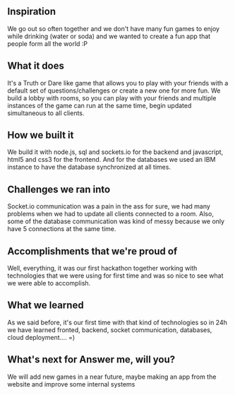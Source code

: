 ## Inspiration

We go out so often together and we don't have many fun games to enjoy while drinking (water or soda) and we wanted to create a fun app that people form all the world :P

## What it does

It's a Truth or Dare like game that allows you to play with your friends with a default set of questions/challenges or create a new one for more fun. We build a lobby with rooms, so you can play with your friends and multiple instances of the game can run at the same time, begin updated simultaneous to all clients.

## How we built it 

We build it with node.js, sql and sockets.io for the backend and javascript, html5 and css3 for the frontend. And for the databases we used an IBM instance to have the database synchronized at all times.

## Challenges we ran into

Socket.io communication was a pain in the ass for sure, we had many problems when we had to update all clients connected to a room. Also, some of the database communication was kind of messy because we only have 5 connections at the same time.

## Accomplishments that we're proud of

Well, everything, it was our first hackathon together working with technologies that we were using for first time and was so nice to see what we were able to accomplish.

## What we learned

As we said before, it's our first time with that kind of technologies so in 24h we have learned fronted, backend, socket communication, databases, cloud deployment.... =)

## What's next for Answer me, will you?

We will add new games in a near future, maybe making an app from the website and improve some internal systems

